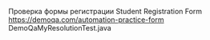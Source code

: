 Проверка формы регистрации Student Registration Form https://demoqa.com/automation-practice-form
DemoQaMyResolutionTest.java